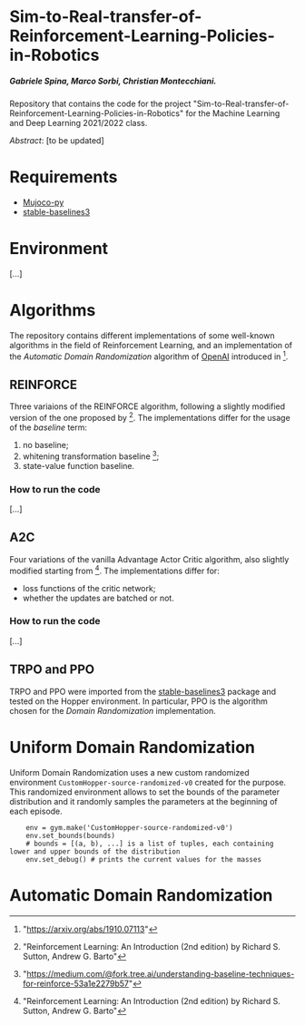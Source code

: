 # Sim-to-Real-transfer-of-Reinforcement-Learning-Policies-in-Robotics
##### Gabriele Spina, Marco Sorbi, Christian Montecchiani.

Repository that contains the code for the project "Sim-to-Real-transfer-of-Reinforcement-Learning-Policies-in-Robotics" for the Machine Learning and Deep Learning 2021/2022 class.

*Abstract*: [to be updated]

# Requirements
- [Mujoco-py](https://github.com/openai/mujoco-py)
- [stable-baselines3](https://github.com/DLR-RM/stable-baselines3)

# Environment
[...]

# Algorithms
The repository contains different implementations of some well-known algorithms in the field of Reinforcement Learning, and an implementation of the *Automatic Domain Randomization* algorithm of [OpenAI](https://openai.com/) introduced in [^fn1].

## REINFORCE
Three variaions of the REINFORCE algorithm, following a slightly modified version of the one proposed by [^fn2]. The implementations differ for the usage of the *baseline* term:
1. no baseline;
2. whitening transformation baseline [^fn3];
3. state-value function baseline.

### How to run the code
[...]

## A2C
Four variations of the vanilla Advantage Actor Critic algorithm, also slightly modified starting from [^fn2]. The implementations differ for:
- loss functions of the critic network;
- whether the updates are batched or not.

### How to run the code
[...]

## TRPO and PPO
TRPO and PPO were imported from the [stable-baselines3](https://github.com/DLR-RM/stable-baselines3) package and tested on the Hopper environment. In particular, PPO is the algorithm chosen for the *Domain Randomization* implementation.

# Uniform Domain Randomization
Uniform Domain Randomization uses a new custom randomized environment `CustomHopper-source-randomized-v0` created for the purpose. This randomized environment allows to set the bounds of the parameter distribution and it randomly samples the parameters at the beginning of each episode.
```
	env = gym.make('CustomHopper-source-randomized-v0')
	env.set_bounds(bounds)
	# bounds = [(a, b), ...] is a list of tuples, each containing lower and upper bounds of the distribution
	env.set_debug() # prints the current values for the masses
```


# Automatic Domain Randomization


[^fn1]: "https://arxiv.org/abs/1910.07113"
[^fn2]: "Reinforcement Learning: An Introduction (2nd edition) by Richard S. Sutton, Andrew G. Barto"
[^fn3]: "https://medium.com/@fork.tree.ai/understanding-baseline-techniques-for-reinforce-53a1e2279b57"
